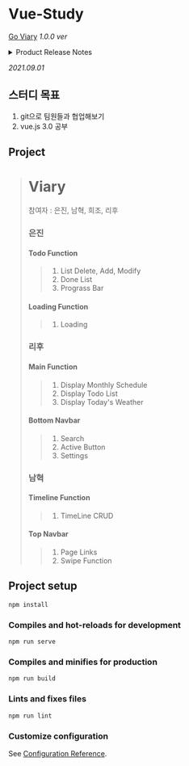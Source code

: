 # Vue-Study

[Go Viary](https://moim-study.github.io/vue-diary/) _1.0.0 ver_

<details>
    <summary>Product Release Notes</summary>

- 1.0.0
  - Test 배포

</details>

_2021.09.01_

## 스터디 목표

1.  git으로 팀원들과 협업해보기
1.  vue.js 3.0 공부

## Project

> # Viary
>
> 참여자 : 은진, 남혁, 희조, 리후
>
> ### 은진
>
> #### Todo Function
>
> > 1. List Delete, Add, Modify
> > 2. Done List
> > 3. Prograss Bar
>
> #### Loading Function
>
> > 1. Loading
>
> ### 리후
>
> #### Main Function
>
> > 1. Display Monthly Schedule
> > 2. Display Todo List
> > 3. Display Today's Weather
>
> #### Bottom Navbar
>
> > 1. Search
> > 2. Active Button
> > 3. Settings
>
> ### 남혁
>
> #### Timeline Function
>
> > 1. TimeLine CRUD
>
> #### Top Navbar
>
> > 1. Page Links
> > 2. Swipe Function

## Project setup

```
npm install
```

### Compiles and hot-reloads for development

```
npm run serve
```

### Compiles and minifies for production

```
npm run build
```

### Lints and fixes files

```
npm run lint
```

### Customize configuration

See [Configuration Reference](https://cli.vuejs.org/config/).
